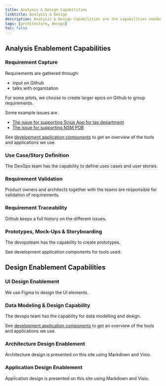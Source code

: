 ```yaml
---
title: Analysis & Design Capabilities
linktitle: Analysis & Design
description: Analysis & Design Capabilities are the capabilities needed to analyze needs and design solutions and applications for the Altinn 3 platform.
tags: [architecture, devops]
toc: false
---
```


## Analysis Enablement Capabilities

### Requirement Capture

Requirements are gathered through:

- input on Github
- talks with organization

For some pilots, we choose to create larger epics on Github to group requirements.

Some example issues are

- [The issue for supporting Sirius App for tax department](https://github.com/Altinn/altinn-studio/issues/3747)
- [The issue for supporting NSM POB](https://github.com/Altinn/altinn-studio/issues/4731)

See [development application components](../../../components/application/nonsolutionspecific/development/)  to get an overview of the tools and applications we use.

### Use Case/Story Definition

The DevOps team has the capability to define uses cases and user stories.

### Requirement Validation

Product owners and architects together with the teams are responsible for validation of requirements.

### Requirement Traceability

Github keeps a full history on the different issues.

### Prototypes, Mock-Ups & Storyboarding

The devopsteam has the capability to create prototypes.

See development application components for tools used.

## Design Enablement Capabilities

### UI Design Enablement

We use Figma to design the UI elements.

### Data Modeling & Design Capability

The devops team has the capability for data modelling and design.

See [development application components](../../../components/application/nonsolutionspecific/development/) to get an overview of the tools and applications we use.

### Architecture Design Enablement

Architecture design is presented on this site using Markdown and Visio.

### Application Design Enablement

Application design is presented on this site using Markdown and Visio.

